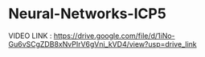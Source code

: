 # Neural-Networks-ICP5
VIDEO LINK :  https://drive.google.com/file/d/1iNo-Gu6vSCgZDB8xNvPIrV6gVni_kVD4/view?usp=drive_link
